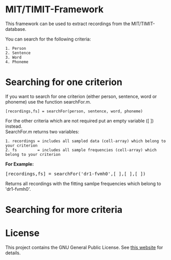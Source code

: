  MIT/TIMIT-Framework 
====================
This framework can be used to extract recordings from the MIT/TIMIT-database.

You can search for the following criteria:

	1. Person
	2. Sentence
	3. Word
	4. Phoneme

# Searching for one criterion

If you want to search for one criterion (either person, sentence, word or phoneme) use the function searchFor.m.

```[recordings,fs] = searchFor(person, sentence, word, phoneme)```

For the other criteria which are not required put an empty variable ([ ]) instead.<br />
SearchFor.m returns two variables:<br />

	1. recordings = includes all sampled data (cell-array) which belong to your criterion
	2. fs         = includes all sample frequencies (cell-array) which belong to your criterion



__For Example:__

<kbd>[recordings,fs] = searchFor('dr1-fvmh0',[ ],[ ],[ ])</kbd>

Returns all recordings with the fitting samlpe frequencies which belong to 'dr1-fvmh0'.

# Searching for more criteria


# License
This project contains the GNU General Public License.
See [this website](http://www.gnu.org/licenses/gpl.html)  for details.